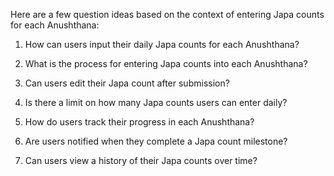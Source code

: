 Here are a few question ideas based on the context of entering Japa counts for each Anushthana:

1. How can users input their daily Japa counts for each Anushthana?


2. What is the process for entering Japa counts into each Anushthana?


3. Can users edit their Japa count after submission?


4. Is there a limit on how many Japa counts users can enter daily?


5. How do users track their progress in each Anushthana?


6. Are users notified when they complete a Japa count milestone?


7. Can users view a history of their Japa counts over time?



